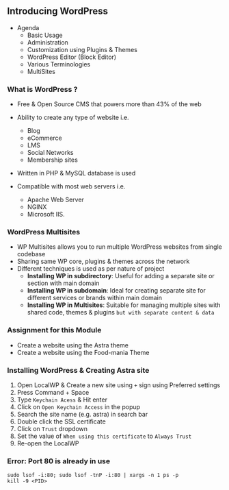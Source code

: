 ## Introducing WordPress

- Agenda
    - Basic Usage
    - Administration
    - Customization using Plugins & Themes
    - WordPress Editor (Block Editor)
    - Various Terminologies
    - MultiSites

### What is WordPress ?
- Free & Open Source CMS that powers more than 43% of the web
- Ability to create any type of website i.e. 
    - Blog
    - eCommerce
    - LMS
    - Social Networks
    - Membership sites

- Written in PHP & MySQL database is used
- Compatible with most web servers i.e. 
    - Apache Web Server
    - NGINX
    - Microsoft IIS.

### WordPress Multisites
- WP Multisites allows you to run multiple WordPress websites from single codebase
- Sharing same WP core, plugins & themes across the network
- Different techniques is used as per nature of project
    - **Installing WP in subdirectory**: Useful for adding a separate site or section with main domain
    - **Installing WP in subdomain**: Ideal for creating separate site for different services or brands within main domain
    - **Installing WP in Multisites**: Suitable for managing multiple sites with shared code, themes & plugins `but with separate content & data`

### Assignment for this Module
- Create a website using the Astra theme
- Create a website using the Food-mania Theme

### Installing WordPress & Creating Astra site
1. Open LocalWP & Create a new site using `+` sign using Preferred settings
2. Press Command + Space
3. Type `Keychain Acess` & Hit enter
4. Click on `Open Keychain Access` in the popup
5. Search the site name (e.g. astra) in search bar
6. Double click the SSL certificate
7. Click on `Trust` dropdown
8. Set the value of `When using this certificate` to `Always Trust`
9. Re-open the LocalWP

### Error: Port 80 is already in use
```
sudo lsof -i:80; sudo lsof -tnP -i:80 | xargs -n 1 ps -p
kill -9 <PID>
```



